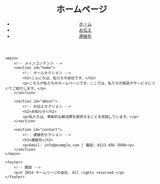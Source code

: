 <!DOCTYPE html>
<html lang="ja">
<head>
    <meta charset="UTF-8">
    <title>ホームページ</title>
</head>
<body>
    <header>
        <!-- ヘッダー部分 -->
        <h1>ホームページ</h1>
        <nav>
            <!-- ナビゲーションメニュー -->
            <ul>
                <li><a href="#home">ホーム</a></li>
                <li><a href="#about">お伝え</a></li>
                <li><a href="#contact">連絡先</a></li>
            </ul>
        </nav>
    </header>

    <main>
        <!-- メインコンテンツ -->
        <section id="home">
            <!-- ホームセクション -->
            <h2>こんにちは、私たちの会社です。</h2>
            <p>こちらが私たちのホームページです。ここでは、私たちの製品やサービスについてご紹介します。</p>
        </section>

        <section id="about">
            <!-- お伝えセクション -->
            <h2>お知らせ</h2>
            <p>私たちは、革新的な解決策を提供することを目指しています。</p>
        </section>

        <section id="contact">
            <!-- 連絡先セクション -->
            <h2>連絡先</h2>
            <p>Email: info@example.com | 電話: 0123-456-7890</p>
        </section>
    </main>

    <footer>
        <!-- 脚部 -->
        <p>© 2024 ホームページの会社. All rights reserved.</p>
    </footer>
</body>
</html>
